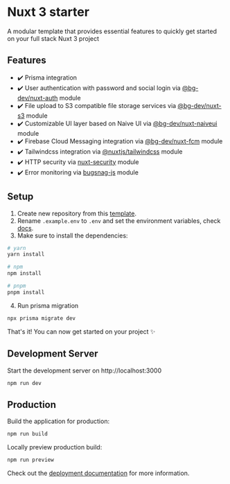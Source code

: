 # Nuxt 3 starter

A modular template that provides essential features to quickly get started on your full stack Nuxt 3 project

## Features

- ✔️ Prisma integration
- ✔️ User authentication with password and social login via [@bg-dev/nuxt-auth](https://github.com/becem-gharbi/nuxt-auth) module
- ✔️ File upload to S3 compatible file storage services via [@bg-dev/nuxt-s3](https://github.com/becem-gharbi/nuxt-s3) module
- ✔️ Customizable UI layer based on Naive UI via [@bg-dev/nuxt-naiveui](https://github.com/becem-gharbi/nuxt-naiveui) module
- ✔️ Firebase Cloud Messaging integration via [@bg-dev/nuxt-fcm](https://github.com/becem-gharbi/nuxt-fcm) module
- ✔️ Tailwindcss integration via [@nuxtjs/tailwindcss](https://github.com/nuxt-modules/tailwindcss) module
- ✔️ HTTP security via [nuxt-security](https://github.com/baroshem/nuxt-security) module
- ✔️ Error monitoring via [bugsnag-js](https://github.com/bugsnag/bugsnag-js) module

## Setup

1. Create new repository from this [template](https://github.com/becem-gharbi/nuxt-starter).
1. Rename `.example.env` to `.env` and set the environment variables, check [docs](https://nuxt-starter.bg.tn/intro).
1. Make sure to install the dependencies:

```bash
# yarn
yarn install

# npm
npm install

# pnpm
pnpm install
```

4. Run prisma migration

```bash
npx prisma migrate dev
```

That's it! You can now get started on your project ✨

## Development Server

Start the development server on http://localhost:3000

```bash
npm run dev
```

## Production

Build the application for production:

```bash
npm run build
```

Locally preview production build:

```bash
npm run preview
```

Check out the [deployment documentation](https://nuxt.com/docs/getting-started/deployment) for more information.
